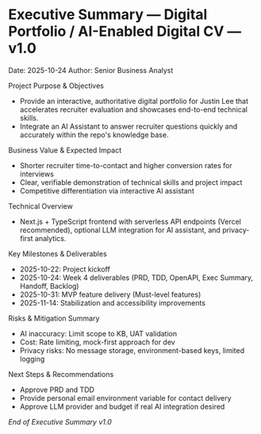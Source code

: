 # Executive Summary — Digital Portfolio / AI-Enabled Digital CV — v1.0

Date: 2025-10-24
Author: Senior Business Analyst

Project Purpose & Objectives
- Provide an interactive, authoritative digital portfolio for Justin Lee that accelerates recruiter evaluation and showcases end-to-end technical skills.
- Integrate an AI Assistant to answer recruiter questions quickly and accurately within the repo's knowledge base.

Business Value & Expected Impact
- Shorter recruiter time-to-contact and higher conversion rates for interviews
- Clear, verifiable demonstration of technical skills and project impact
- Competitive differentiation via interactive AI assistant

Technical Overview
- Next.js + TypeScript frontend with serverless API endpoints (Vercel recommended), optional LLM integration for AI assistant, and privacy-first analytics.

Key Milestones & Deliverables
- 2025-10-22: Project kickoff
- 2025-10-24: Week 4 deliverables (PRD, TDD, OpenAPI, Exec Summary, Handoff, Backlog)
- 2025-10-31: MVP feature delivery (Must-level features)
- 2025-11-14: Stabilization and accessibility improvements

Risks & Mitigation Summary
- AI inaccuracy: Limit scope to KB, UAT validation
- Cost: Rate limiting, mock-first approach for dev
- Privacy risks: No message storage, environment-based keys, limited logging

Next Steps & Recommendations
- Approve PRD and TDD
- Provide personal email environment variable for contact delivery
- Approve LLM provider and budget if real AI integration desired

*End of Executive Summary v1.0*
